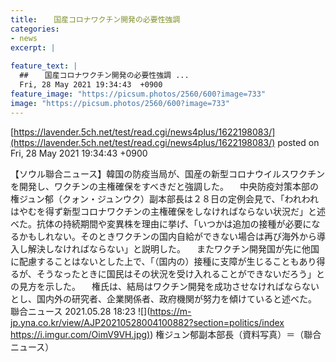 ```yaml
---
title:  　国産コロナワクチン開発の必要性強調   
categories:
- news
excerpt: |
  
feature_text: |
  ##  　国産コロナワクチン開発の必要性強調 ...
  Fri, 28 May 2021 19:34:43  +0900
feature_image: "https://picsum.photos/2560/600?image=733"
image: "https://picsum.photos/2560/600?image=733"
---
```


[https://lavender.5ch.net/test/read.cgi/news4plus/1622198083/](https://lavender.5ch.net/test/read.cgi/news4plus/1622198083/)
posted on Fri, 28 May 2021 19:34:43  +0900

<!--more-->

【ソウル聯合ニュース】韓国の防疫当局が、国産の新型コロナウイルスワクチンを開発し、ワクチンの主権確保をすべきだと強調した。 　中央防疫対策本部の権ジュン郁（クォン・ジュンウク）副本部長は２８日の定例会見で、「われわれはやむを得ず新型コロナワクチンの主権確保をしなければならない状況だ」と述べた。抗体の持続期間や変異株を理由に挙げ、「いつかは追加の接種が必要になるかもしれない。そのときワクチンの国内自給ができない場合は再び海外から導入し解決しなければならない」と説明した。 　またワクチン開発国が先に他国に配慮することはないとした上で、「（国内の）接種に支障が生じることもあり得るが、そうなったときに国民はその状況を受け入れることができないだろう」との見方を示した。 　権氏は、結局はワクチン開発を成功させなければならないとし、国内外の研究者、企業関係者、政府機関が努力を傾けていると述べた。 聯合ニュース 2021.05.28 18:23 ![](https://m-jp.yna.co.kr/view/AJP20210528004100882?section=politics/index [https://i.imgur.com/OimV9VH.jpg)](https://i.imgur.com/OimV9VH.jpg)) 権ジュン郁副本部長（資料写真）＝（聯合ニュース）
